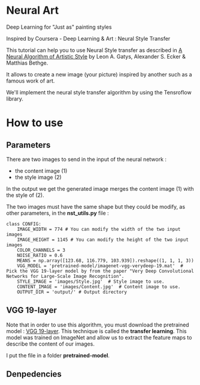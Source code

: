# Neural Art
Deep Learning for "Just as" painting styles

Inspired by Coursera - Deep Learning & Art : Neural Style Transfer

This tutorial can help you to use Neural Style transfer as described in [A Neural Algorithm of Artistic Style](https://arxiv.org/pdf/1508.06576v2.pdf) by Leon A. Gatys, Alexander S. Ecker & Matthias Bethge.

It allows to create a new image (your picture) inspired by another such as a famous work of art.

We'll implement the neural style transfer algorithm by using the Tensroflow library.

# How to use
## Parameters
There are two images to send in the input of the neural network :
- the content image (1)
- the style image (2)

In the output we get the generated image merges the content image (1) with the style of (2).

The two images must have the same shape but they could be modify, as other parameters, in the **nst_utils.py** file :
```
class CONFIG:
    IMAGE_WIDTH = 774 # You can modify the width of the two input images
    IMAGE_HEIGHT = 1145 # You can modify the height of the two input images
    COLOR_CHANNELS = 3
    NOISE_RATIO = 0.6
    MEANS = np.array([123.68, 116.779, 103.939]).reshape((1, 1, 1, 3))
    VGG_MODEL = 'pretrained-model/imagenet-vgg-verydeep-19.mat'  # Pick the VGG 19-layer model by from the paper "Very Deep Convolutional Networks for Large-Scale Image Recognition".
    STYLE_IMAGE = 'images/Style.jpg'  # Style image to use.
    CONTENT_IMAGE = 'images/Content.jpg'  # Content image to use.
    OUTPUT_DIR = 'output/' # Output directory
```

## VGG 19-layer
Note that in order to use this algorithm, you must download the pretrained model : [VGG 19-layer](https://www.kaggle.com/teksab/imagenetvggverydeep19mat#imagenet-vgg-verydeep-19.mat).
This technique is called the **transfer learning**. This model was trained on ImageNet and allow us to extract the feature maps to describe the content of our images.

I put the file in a folder **pretrained-model**.

## Denpedencies
